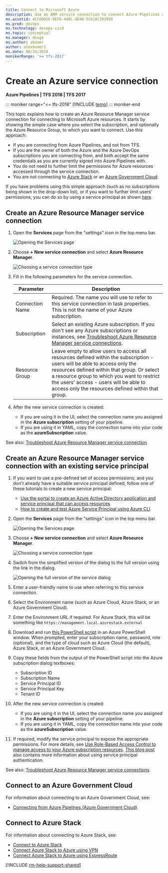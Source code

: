 ```yaml
---
title: Connect to Microsoft Azure
description: Use an ARM service connection to connect Azure Pipelines or TFS to Microsoft Azure
ms.assetid: 4CC6002E-9EF6-448C-AD48-5C618C103950
ms.prod: devops
ms.technology: devops-cicd
ms.topic: conceptual
ms.manager: douge
ms.author: ahomer
author: alexhomer1
ms.date: 08/24/2018
monikerRange: '>= tfs-2017'
---
```


# Create an Azure service connection

**Azure Pipelines | TFS 2018 | TFS 2017**

::: moniker range="<= tfs-2018"
[!INCLUDE [temp](../_shared/concept-rename-note.md)]
::: moniker-end

This topic explains how to create an Azure Resource Manager service connection for connecting
to Microsoft Azure resources. It starts by showing the simple case where you select the 
subscription, and optionally the Azure Resource Group, to which you want to connect. Use this
approach:

* If you are connecting from Azure Pipelines, and not from TFS.
* If you are the owner of both the Azure and the Azure DevOps subscriptions you are connecting from, and both accept the same credentials as you are currently signed into Azure Pipelines with.
* You do not need to further limit the permissions for Azure resources accessed through the service connection.
* You are not connecting to [Azure Stack](#connect-stack) or an [Azure Government Cloud](#connect-govt).

If you have problems using this simple approach (such as no subscriptions being shown in the drop-down list),
or if you want to further limit users' permissions, you can do so by using a service principal as shown [here](#use-spn).  

## Create an Azure Resource Manager service connection

1. Open the **Services** page from the "settings" icon in the top menu bar.

   ![Opening the Services page](_img/new-service-endpoint-1.png)

1. Choose **+ New service connection** and select **Azure Resource Manager**.

   ![Choosing a service connection type](_img/new-service-endpoint-2.png)

1. Fill in the following parameters for the service connection.

   | Parameter | Description |
   | --------- | ----------- |
   | Connection Name | Required. The name you will use to refer to this service connection in task properties. This is not the name of your Azure subscription. |
   | Subscription | Select an existing Azure subscription. If you don't see any Azure subscriptions or instances, see [Troubleshoot Azure Resource Manager service connections](../release/azure-rm-endpoint.md). |
   | Resource Group | Leave empty to allow users to access all resources defined within the subscription - users will be able to access only the resources defined within that group. Or select a resource group to which you want to restrict the users' access - users will be able to access only the resources defined within that group. |

1. After the new service connection is created:

   * If you are using it in the UI, select the connection name you assigned in the **Azure subscription** setting of your pipeline.
   * If you are using it in YAML, copy the connection name into your code as the **azureSubscription** value.

See also: [Troubleshoot Azure Resource Manager service connection](../release/azure-rm-endpoint.md).

<a name="use-spn"></a>

## Create an Azure Resource Manager service connection with an existing service principal

1. If you want to use a pre-defined set of access permissions, and you don't already have a suitable service principal defined, follow one of these tutorials to create a new service principal:

   * [Use the portal to create an Azure Active Directory application and service principal that can access resources](https://docs.microsoft.com/azure/azure-resource-manager/resource-group-create-service-principal-portal)
   * [How to create and test Azure Service Principal using Azure CLI](https://blogs.msdn.microsoft.com/arsen/2016/05/11/how-to-create-and-test-azure-service-principal-using-azure-cli/)

1. Open the **Services** page from the "settings" icon in the top menu bar.

   ![Opening the Services page](_img/new-service-endpoint-1.png)

1. Choose **+ New service connection** and select **Azure Resource Manager**.

   ![Choosing a service connection type](_img/new-service-endpoint-2.png)

1. Switch from the simplified version of the dialog to the full version using the link in the dialog.

   ![Opening the full version of the service  dialog](_img/rm-endpoint-link.png)

1. Enter a user-friendly name to use when referring to this service connection.

1. Select the Environment name (such as Azure Cloud, Azure Stack, or an Azure Government Cloud).

1. Enter the Environment URL if required. For Azure Stack, this will be something like `https://management.local.azurestack.external`

1. Download and run [this PowerShell script](https://github.com/Microsoft/vsts-rm-extensions/blob/master/TaskModules/powershell/Azure/SPNCreation.ps1) in an Azure PowerShell window.
   When prompted, enter your subscription name, password, role (optional), and the type of cloud such as Azure Cloud (the default), Azure Stack, or an Azure Government Cloud.

1. Copy these fields from the output of the PowerShell script into the Azure subscription dialog textboxes:

   * Subscription ID
   * Subscription Name
   * Service Principal ID
   * Service Principal Key
   * Tenant ID<p/>

1. After the new service connection is created:

   * If you are using it in the UI, select the connection name you assigned in the **Azure subscription** setting of your pipeline.
   * If you are using it in YAML, copy the connection name into your code as the **azureSubscription** value.

1. If required, modify the service principal to expose the appropriate permissions. For more details, see 
   [Use Role-Based Access Control to manage access to your Azure subscription resources](https://docs.microsoft.com/azure/role-based-access-control/role-assignments-portal).
   [This blog post](http://blogs.msdn.com/b/visualstudioalm/archive/2015/10/04/automating-azure-resource-group-deployment-using-a-service-principal-in-visual-studio-online-build-release-management.aspx)
   also contains more information about using service principal authentication.

See also: [Troubleshoot Azure Resource Manager service connections](../release/azure-rm-endpoint.md).

<a name="connect-govt"></a>

## Connect to an Azure Government Cloud

For information about connecting to an Azure Government Cloud, see:

* [Connecting from Azure Pipelines (Azure Government Cloud)](https://docs.microsoft.com/azure/azure-government/documentation-government-get-started-connect-with-vsts)

<a name="connect-stack"></a>

## Connect to Azure Stack

For information about connecting to Azure Stack, see:

* [Connect to Azure Stack](https://docs.microsoft.com/azure/azure-stack/azure-stack-connect-azure-stack)
* [Connect Azure Stack to Azure using VPN](https://docs.microsoft.com/azure/azure-stack/azure-stack-connect-vpn)
* [Connect Azure Stack to Azure using ExpressRoute](https://docs.microsoft.com/azure/azure-stack/azure-stack-connect-expressroute)

[!INCLUDE [rm-help-support-shared](../_shared/rm-help-support-shared.md)]
